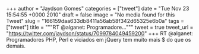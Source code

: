 
+++
author = "Jaydson Gomes"
categories = ["tweet"]
date = "Tue Nov 23 15:54:55 +0000 2010"
draft = false
image = "No media found for this Tweet"
slug = "166159daa633db8411a56ab58f342d65325e6b0a"
tags = ["tweet"]
title = """RT @alganet: Programadore..."""
tweet = true
tweet_url = "https://twitter.com/jaydson/status/7099784049459200"
+++
RT @alganet: Programadores PHP, Perl e viciados em jQuery tem muito mais $ do que os demais.
